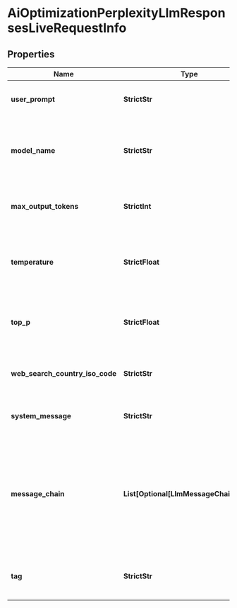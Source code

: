 # AiOptimizationPerplexityLlmResponsesLiveRequestInfo


## Properties

| Name | Type | Description | Notes |
|------------ | ------------- | ------------- | -------------|
**user_prompt** | **StrictStr** | prompt for the AI model<br>required field<br>the question or task you want to send to the AI model;<br>you can specify up to 500 characters in the user_prompt field |[optional]|
**model_name** | **StrictStr** | name of the AI model<br>required field<br>model_nameconsists of the actual model name and version name;<br>if the basic model name is specified, its latest version will be set by default;<br>you can receive the list of available LLM models by making a separate request to the https://api.dataforseo.com/v3/ai_optimization/gemini/llm_responses/models |[optional]|
**max_output_tokens** | **StrictInt** | maximum number of tokens in the AI response<br>optional field<br>minimum value: 1<br>maximum value: 2048<br>default value: 2048 |[optional]|
**temperature** | **StrictFloat** | randomness of the AI response<br>optional field<br>higher values make output more diverse<br>lower values make output more focused<br>minimum value: 0<br>maximum value: 1.9<br>default value: 0.77 |[optional]|
**top_p** | **StrictFloat** | diversity of the AI response<br>optional field<br>controls diversity of the response by limiting token selection<br>minimum value: 0<br>maximum value: 1<br>default value: 0.9 |[optional]|
**web_search_country_iso_code** | **StrictStr** | country code for web search localization<br>optional field<br>specify the country  ISO code to get localized web search results<br>Note: available only for Perplexity Sonar models<br>example: US |[optional]|
**system_message** | **StrictStr** | instructions for the AI behavior<br>optional field<br>defines the AI’s role, tone, or specific behavior<br>you can specify up to 500 characters in the system_message field |[optional]|
**message_chain** | **List[Optional[LlmMessageChainItem]]** | conversation history<br>optional field<br>array of message objects representing previous conversation turns;<br>each object must contain:<br>role string with either user or ai role;<br>message string with message content (max 500 characters);<br>you can specify maximum of 10 message objects in the array;<br>Note: for Perplexity models, messages must strictly alternate between user and AI roles (user → ai);<br>example:<br>'message_chain': [{'role':'user','message':'Hello, what’s up?'},{'role':'ai','message':'Hello! I’m doing well, thank you. How can I assist you today?'}] |[optional]|
**tag** | **StrictStr** | user-defined task identifier<br>optional field<br>the character limit is 255<br>you can use this parameter to identify the task and match it with the result<br>you will find the specified tag value in the data object of the response |[optional]|